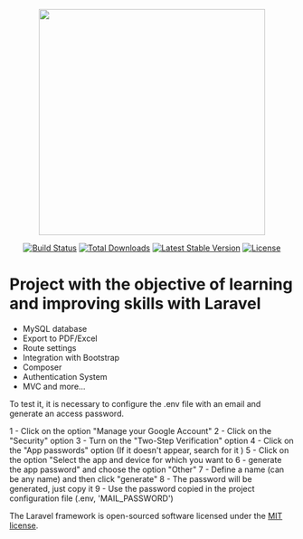 <p align="center"><a href="https://laravel.com" target="_blank"><img src="https://raw.githubusercontent.com/laravel/art/master/logo-lockup/5%20SVG/2%20CMYK/1%20Full%20Color/laravel-logolockup-cmyk-red.svg" width="400"></a></p>

<p align="center">
<a href="https://travis-ci.org/laravel/framework"><img src="https://travis-ci.org/laravel/framework.svg" alt="Build Status"></a>
<a href="https://packagist.org/packages/laravel/framework"><img src="https://img.shields.io/packagist/dt/laravel/framework" alt="Total Downloads"></a>
<a href="https://packagist.org/packages/laravel/framework"><img src="https://img.shields.io/packagist/v/laravel/framework" alt="Latest Stable Version"></a>
<a href="https://packagist.org/packages/laravel/framework"><img src="https://img.shields.io/packagist/l/laravel/framework" alt="License"></a>
</p>

# Project with the objective of learning and improving skills with Laravel

- MySQL database
- Export to PDF/Excel
- Route settings
- Integration with Bootstrap
- Composer
- Authentication System
- MVC and more...

To test it, it is necessary to configure the .env file with an email and generate an access password.

1 - Click on the option "Manage your Google Account"
2 - Click on the "Security" option
3 - Turn on the "Two-Step Verification" option
4 - Click on the "App passwords" option (If it doesn't appear, search for it )
5 - Click on the option "Select the app and device for which you want to 6 - generate the app password" and choose the option "Other"
7 - Define a name (can be any name) and then click "generate"
8 - The password will be generated, just copy it
9 - Use the password copied in the project configuration file (.env, 'MAIL_PASSWORD')


The Laravel framework is open-sourced software licensed under the [MIT license](https://opensource.org/licenses/MIT).
